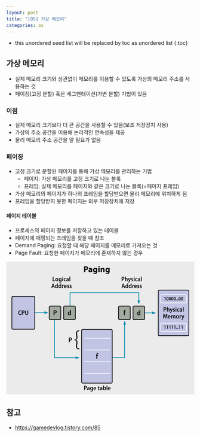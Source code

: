 ```yaml
---
layout: post
title: "[OS] 가상 메모리"
categories: os
---
```


* this unordered seed list will be replaced by toc as unordered list
{:toc}

## 가상 메모리

- 실제 메모리 크기와 상관없이 메모리를 이용할 수 있도록 가상의 메모리 주소를 사용하는 것
- 페이징(고정 분할) 혹은 세그멘테이션(가변 분할) 기법이 있음

### 이점

- 실제 메모리 크기보다 더 큰 공간을 사용할 수 있음(보조 저장장치 사용)
- 가상의 주소 공간을 이용해 논리적인 연속성을 제공
- 물리 메모리 주소 공간을 알 필요가 없음

### 페이징

- 고정 크기로 분할된 페이지를 통해 가상 메모리를 관리하는 기법
  - 페이지: 가상 메모리를 고정 크기로 나눈 블록
  - 프레임: 실제 메모리를 페이지와 같은 크기로 나눈 블록(=페이지 프레임)
- 가상 메모리의 페이지가 하나의 프레임을 할당받으면 물리 메모리에 위치하게 됨
- 프레임을 할당받지 못한 페이지는 외부 저장장치에 저장

#### 페이지 테이블

- 프로세스의 페이지 정보를 저장하고 있는 테이블
- 페이지에 매핑되는 프레임을 찾을 때 참조
- Demand Paging: 요청할 때 해당 페이지를 메모리로 가져오는 것
- Page Fault: 요청한 페이지가 메모리에 존재하지 않는 경우

![Page Table](/assets/img/page-table.png)


## 참고

- <https://gamedevlog.tistory.com/85>